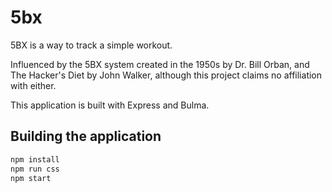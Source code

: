 # 5bx
5BX is a way to track a simple workout.

Influenced by the 5BX system created in the 1950s by Dr. Bill Orban, and The Hacker's Diet by John Walker, although this project claims no affiliation with either.

This application is built with Express and Bulma.

## Building the application
```bash
npm install
npm run css
npm start
```